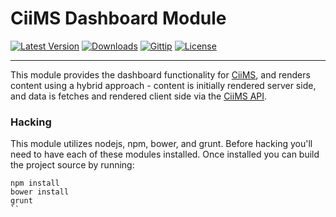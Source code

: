 # CiiMS Dashboard Module

[![Latest Version](http://img.shields.io/packagist/v/ciims-modules/dashboard.svg?style=flat)]()
[![Downloads](http://img.shields.io/packagist/dt/ciims-modules/dashboard.svg?style=flat)]()
[![Gittip](http://img.shields.io/gittip/charlesportwoodii.svg?style=flat "Gittip")](https://www.gittip.com/charlesportwoodii/)
[![License](http://img.shields.io/badge/license-MIT-orange.svg?style=flat "License")](https://github.com/charlesportwoodii/ciims-modules-dashboard/blob/master/LICENSE.md)

--------------

This module provides the dashboard functionality for [CiiMS](https://www.ciims.io), and renders content using a hybrid approach - content is initially rendered server side, and data is fetches and rendered client side via the [CiiMS API](https://www.github.com/charlesportwoodii/ciims-modules-api).

### Hacking

This module utilizes nodejs, npm, bower, and grunt. Before hacking you'll need to have each of these modules installed. Once installed you can build the project source by running:

```
npm install
bower install
grunt
``
